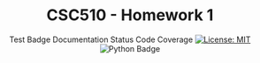 <h1 align="center">CSC510 - Homework 1</h1>

<p align="center">
<a>Test Badge</a>
<a>Documentation Status</a>
<a>Code Coverage</a>
<a href="https://github.com/psf/black/blob/main/LICENSE"><img alt="License: MIT" src="https://black.readthedocs.io/en/stable/_static/license.svg"></a>
<a><img alt="Python Badge" src="https://img.shields.io/badge/Python-3776AB?style=for-the-badge&logo=python&logoColor=white"></a>
</p>